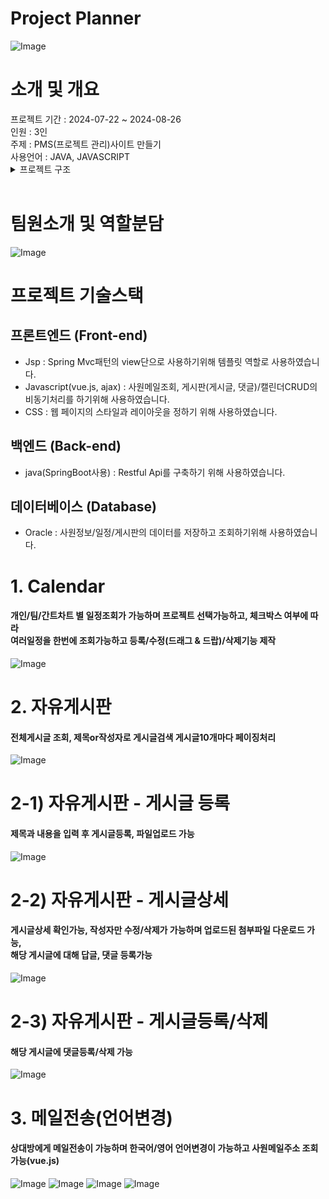 <h1>Project Planner</h1>
<img src="/images/image1.png" alt="Image">
<br>
<h1>소개 및 개요</h1>
프로젝트 기간 : 2024-07-22 ~ 2024-08-26<br>
인원 : 3인<br>
주제 : PMS(프로젝트 관리)사이트 만들기<br>
사용언어 : JAVA, JAVASCRIPT
<br>

<details>
  <summary>프로젝트 구조</summary>

  <pre>
    C:.
├─java
│  └─com
│      └─web
│          └─projectplanner
│              ├─a00_configure
│              ├─a01_controller
│              ├─a02_service
│              ├─a03_dao
│              ├─a04_vo
│              ├─a05_util
│              └─aspect
├─resource
├─resources
│  ├─messages
│  └─static
└─webapp
    ├─a00_com
    │  ├─css
    │  │  └─ui-lightness
    │  │      └─images
    │  ├─dist
    │  ├─gantt
    │  │  ├─codebase
    │  │  │  ├─skins
    │  │  │  └─sources
    │  │  │      └─skins
    │  │  └─common
    │  │      ├─sample_images
    │  │      └─snippets
    │  ├─images
    │  ├─img
    │  ├─js
    │  │  └─demo
    │  ├─lib
    │  │  └─locales
    │  ├─packages
    │  │  ├─bootstrap
    │  │  ├─bundle
    │  │  │  └─locales
    │  │  ├─core
    │  │  │  └─locales
    │  │  ├─daygrid
    │  │  ├─google-calendar
    │  │  ├─interaction
    │  │  ├─list
    │  │  ├─luxon
    │  │  ├─moment
    │  │  ├─moment-timezone
    │  │  ├─rrule
    │  │  └─timegrid
    │  ├─scss
    │  │  ├─navs
    │  │  └─utilities
    │  └─vendor
    │      ├─bootstrap
    │      │  ├─js
    │      │  └─scss
    │      │      ├─mixins
    │      │      ├─utilities
    │      │      └─vendor
    │      ├─chart.js
    │      ├─datatables
    │      ├─fontawesome-free
    │      │  ├─css
    │      │  ├─js
    │      │  ├─less
    │      │  ├─metadata
    │      │  ├─scss
    │      │  ├─sprites
    │      │  ├─svgs
    │      │  │  ├─brands
    │      │  │  ├─regular
    │      │  │  └─solid
    │      │  └─webfonts
    │      ├─jquery
    │      └─jquery-easing
    ├─img
    ├─WEB-INF
    │  └─views
    ├─z01_upload
    └─z05_bootTmp
  </pre>
</details>

<br>
<h1>팀원소개 및 역할분담</h1>
<img src="/images/image2.png" alt="Image">

<h1>프로젝트 기술스택</h1>
<h2>프론트엔드 (Front-end)</h2>
<ul>
  <li>Jsp : Spring Mvc패턴의 view단으로 사용하기위해 템플릿 역할로 사용하였습니다.</li>
  <li>Javascript(vue.js, ajax) : 사원메일조회, 게시판(게시글, 댓글)/캘린더CRUD의 비동기처리를 하기위해 사용하였습니다.</li>
  <li>CSS : 웹 페이지의 스타일과 레이아웃을 정하기 위해 사용하였습니다.</li>
</ul>

<h2>백엔드 (Back-end)</h2>
<ul>
  <li>java(SpringBoot사용) : Restful Api를 구축하기 위해 사용하였습니다.</li>
</ul>

<h2>데이터베이스 (Database)</h2>
<ul>
  <li>Oracle : 사원정보/일정/게시판의 데이터를 저장하고 조회하기위해 사용하였습니다.</li>
</ul>

<h1>1. Calendar</h1>
<h4>개인/팀/간트차트 별 일정조회가 가능하며 프로젝트 선택가능하고, 체크박스 여부에 따라<br/> 
여러일정을 한번에 조회가능하고 등록/수정(드래그 & 드랍)/삭제기능 제작</h4>
<img src="/images/image3.png" alt="Image">

<h1>2. 자유게시판</h1>
<h4>전체게시글 조회, 제목or작성자로 게시글검색 게시글10개마다 페이징처리</h4>
<img src="/images/image4.png" alt="Image">

<h1>2-1) 자유게시판 - 게시글 등록</h1>
<h4>제목과 내용을 입력 후 게시글등록, 파일업로드 가능</h4>
<img src="/images/image5.png" alt="Image">

<h1>2-2) 자유게시판 - 게시글상세</h1>
<h4>게시글상세 확인가능, 작성자만 수정/삭제가 가능하며 업로드된 첨부파일 다운로드 가능,<br/>
해당 게시글에 대해 답글, 댓글 등록가능</h4>
<img src="/images/image6.png" alt="Image">

<h1>2-3) 자유게시판 - 게시글등록/삭제</h1>
<h4>해당 게시글에 댓글등록/삭제 가능</h4>
<img src="/images/image7.png" alt="Image">

<h1> 3. 메일전송(언어변경)</h1>
<h4>상대방에게 메일전송이 가능하며 한국어/영어 언어변경이 가능하고 사원메일주소 조회가능(vue.js)</h4>
<img src="/images/image8.png" alt="Image">
<img src="/images/image9.png" alt="Image">
<img src="/images/image10.png" alt="Image">
<img src="/images/image11.png" alt="Image">
